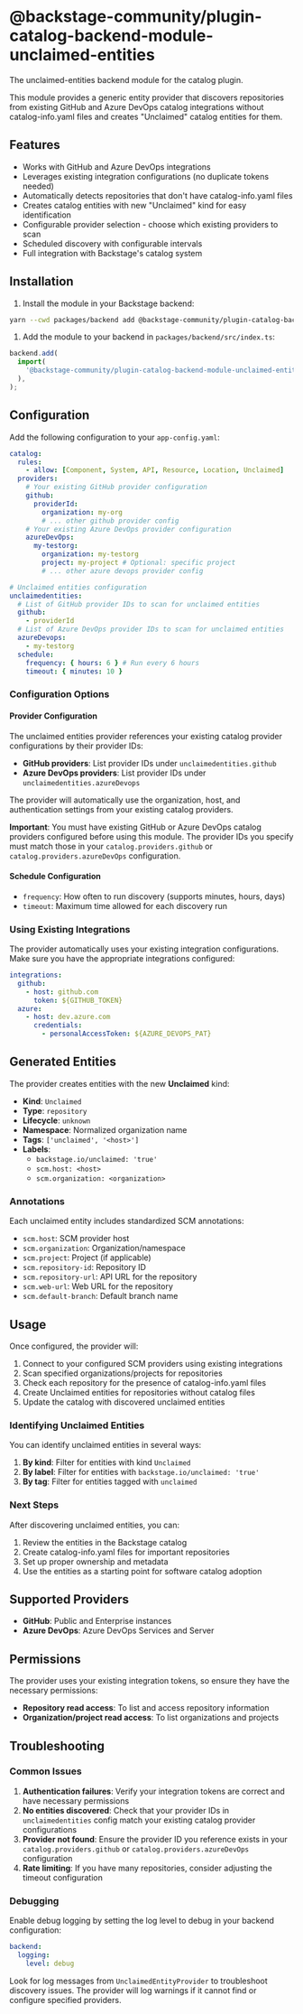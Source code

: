 # @backstage-community/plugin-catalog-backend-module-unclaimed-entities

The unclaimed-entities backend module for the catalog plugin.

This module provides a generic entity provider that discovers repositories from existing GitHub and Azure DevOps catalog integrations without catalog-info.yaml files and creates "Unclaimed" catalog entities for them.

## Features

- Works with GitHub and Azure DevOps integrations
- Leverages existing integration configurations (no duplicate tokens needed)
- Automatically detects repositories that don't have catalog-info.yaml files
- Creates catalog entities with new "Unclaimed" kind for easy identification
- Configurable provider selection - choose which existing providers to scan
- Scheduled discovery with configurable intervals
- Full integration with Backstage's catalog system

## Installation

1. Install the module in your Backstage backend:

```bash
yarn --cwd packages/backend add @backstage-community/plugin-catalog-backend-module-unclaimed-entities
```

1. Add the module to your backend in `packages/backend/src/index.ts`:

```typescript
backend.add(
  import(
    '@backstage-community/plugin-catalog-backend-module-unclaimed-entities'
  ),
);
```

## Configuration

Add the following configuration to your `app-config.yaml`:

```yaml
catalog:
  rules:
    - allow: [Component, System, API, Resource, Location, Unclaimed]
  providers:
    # Your existing GitHub provider configuration
    github:
      providerId:
        organization: my-org
        # ... other github provider config
    # Your existing Azure DevOps provider configuration
    azureDevOps:
      my-testorg:
        organization: my-testorg
        project: my-project # Optional: specific project
        # ... other azure devops provider config

# Unclaimed entities configuration
unclaimedentities:
  # List of GitHub provider IDs to scan for unclaimed entities
  github:
    - providerId
  # List of Azure DevOps provider IDs to scan for unclaimed entities
  azureDevops:
    - my-testorg
  schedule:
    frequency: { hours: 6 } # Run every 6 hours
    timeout: { minutes: 10 }
```

### Configuration Options

#### Provider Configuration

The unclaimed entities provider references your existing catalog provider configurations by their provider IDs:

- **GitHub providers**: List provider IDs under `unclaimedentities.github`
- **Azure DevOps providers**: List provider IDs under `unclaimedentities.azureDevops`

The provider will automatically use the organization, host, and authentication settings from your existing catalog providers.

**Important**: You must have existing GitHub or Azure DevOps catalog providers configured before using this module. The provider IDs you specify must match those in your `catalog.providers.github` or `catalog.providers.azureDevOps` configuration.

#### Schedule Configuration

- `frequency`: How often to run discovery (supports minutes, hours, days)
- `timeout`: Maximum time allowed for each discovery run

### Using Existing Integrations

The provider automatically uses your existing integration configurations. Make sure you have the appropriate integrations configured:

```yaml
integrations:
  github:
    - host: github.com
      token: ${GITHUB_TOKEN}
  azure:
    - host: dev.azure.com
      credentials:
        - personalAccessToken: ${AZURE_DEVOPS_PAT}
```

## Generated Entities

The provider creates entities with the new **Unclaimed** kind:

- **Kind**: `Unclaimed`
- **Type**: `repository`
- **Lifecycle**: `unknown`
- **Namespace**: Normalized organization name
- **Tags**: `['unclaimed', '<host>']`
- **Labels**:
  - `backstage.io/unclaimed: 'true'`
  - `scm.host: <host>`
  - `scm.organization: <organization>`

### Annotations

Each unclaimed entity includes standardized SCM annotations:

- `scm.host`: SCM provider host
- `scm.organization`: Organization/namespace
- `scm.project`: Project (if applicable)
- `scm.repository-id`: Repository ID
- `scm.repository-url`: API URL for the repository
- `scm.web-url`: Web URL for the repository
- `scm.default-branch`: Default branch name

## Usage

Once configured, the provider will:

1. Connect to your configured SCM providers using existing integrations
2. Scan specified organizations/projects for repositories
3. Check each repository for the presence of catalog-info.yaml files
4. Create Unclaimed entities for repositories without catalog files
5. Update the catalog with discovered unclaimed entities

### Identifying Unclaimed Entities

You can identify unclaimed entities in several ways:

1. **By kind**: Filter for entities with kind `Unclaimed`
2. **By label**: Filter for entities with `backstage.io/unclaimed: 'true'`
3. **By tag**: Filter for entities tagged with `unclaimed`

### Next Steps

After discovering unclaimed entities, you can:

1. Review the entities in the Backstage catalog
2. Create catalog-info.yaml files for important repositories
3. Set up proper ownership and metadata
4. Use the entities as a starting point for software catalog adoption

## Supported Providers

- **GitHub**: Public and Enterprise instances
- **Azure DevOps**: Azure DevOps Services and Server

## Permissions

The provider uses your existing integration tokens, so ensure they have the necessary permissions:

- **Repository read access**: To list and access repository information
- **Organization/project read access**: To list organizations and projects

## Troubleshooting

### Common Issues

1. **Authentication failures**: Verify your integration tokens are correct and have necessary permissions
2. **No entities discovered**: Check that your provider IDs in `unclaimedentities` config match your existing catalog provider configurations
3. **Provider not found**: Ensure the provider ID you reference exists in your `catalog.providers.github` or `catalog.providers.azureDevOps` configuration
4. **Rate limiting**: If you have many repositories, consider adjusting the timeout configuration

### Debugging

Enable debug logging by setting the log level to debug in your backend configuration:

```yaml
backend:
  logging:
    level: debug
```

Look for log messages from `UnclaimedEntityProvider` to troubleshoot discovery issues. The provider will log warnings if it cannot find or configure specified providers.
